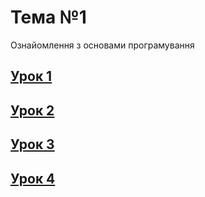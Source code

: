 # Тема №1 
Ознайомлення з основами програмування

## [ Урок 1 ](https://github.com/ChItSchool/Topic01/wiki/Урок-1-%5BВступ%5D)
## [ Урок 2 ](https://github.com/ChItSchool/Topic01/wiki/Урок-2-%5BЗнайомство-з-операторами%5D)
## [ Урок 3 ](https://github.com/ChItSchool/Topic01/wiki/Урок-3)
## [ Урок 4 ](https://github.com/ChItSchool/Topic01/wiki/Урок-4%5BЦикли%5D)
